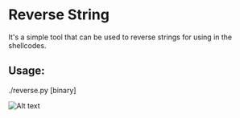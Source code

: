# Reverse String
It's a simple tool that can be used to reverse strings for using in the shellcodes.

## Usage: 
./reverse.py [binary]

![Alt text](http://bayanbox.ir/view/7933092541141813842/6.jpg "C3ph Sheller")
